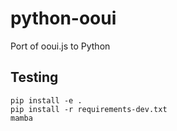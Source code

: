 # python-ooui
Port of ooui.js to Python

## Testing

```shell
pip install -e .
pip install -r requirements-dev.txt
mamba
```
